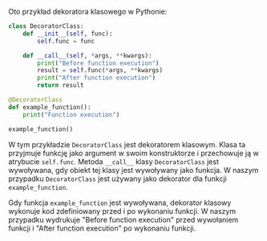 Oto przykład dekoratora klasowego w Pythonie:

```python
class DecoratorClass:
    def __init__(self, func):
        self.func = func

    def __call__(self, *args, **kwargs):
        print("Before function execution")
        result = self.func(*args, **kwargs)
        print("After function execution")
        return result

@DecoratorClass
def example_function():
    print("Function execution")

example_function()
```

W tym przykładzie `DecoratorClass` jest dekoratorem klasowym. Klasa ta przyjmuje funkcję jako argument w swoim konstruktorze i przechowuje ją w atrybucie `self.func`. Metoda `__call__` klasy `DecoratorClass` jest wywoływana, gdy obiekt tej klasy jest wywoływany jako funkcja. W naszym przypadku `DecoratorClass` jest używany jako dekorator dla funkcji `example_function`.

Gdy funkcja `example_function` jest wywoływana, dekorator klasowy wykonuje kod zdefiniowany przed i po wykonaniu funkcji. W naszym przypadku wydrukuje "Before function execution" przed wywołaniem funkcji i "After function execution" po wykonaniu funkcji.